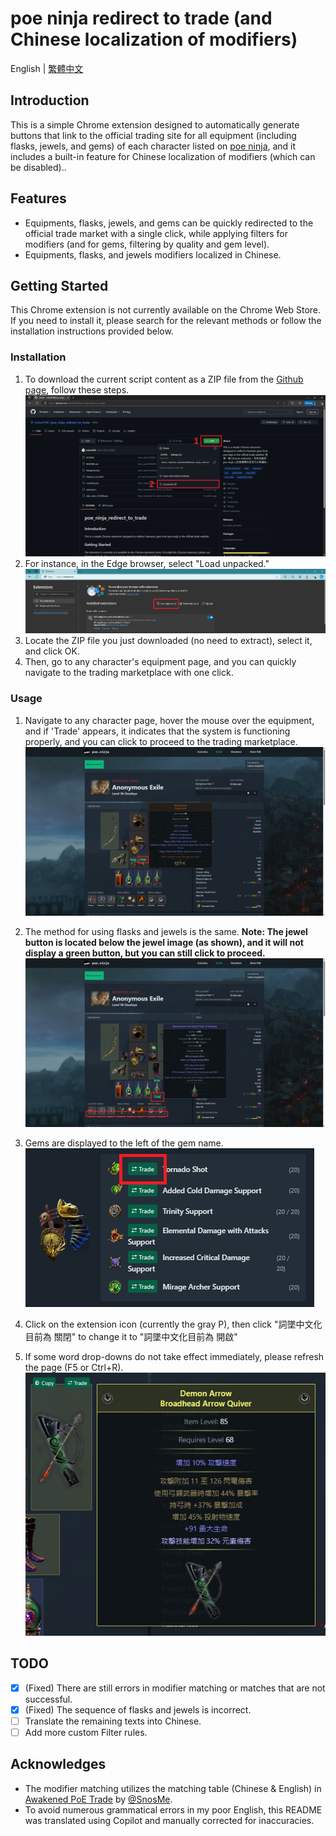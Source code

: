 # poe ninja redirect to trade (and Chinese localization of modifiers)

English | [繁體中文](./docs/README-zh-TW.md) 

## Introduction
This is a simple Chrome extension designed to automatically generate buttons that link to the official trading site for all equipment (including flasks, jewels, and gems) of each character listed on [poe ninja](https://poe.ninja/builds), and it includes a built-in feature for Chinese localization of modifiers (which can be disabled)..

## Features
- Equipments, flasks, jewels, and gems can be quickly redirected to the official trade market with a single click, while applying filters for modifiers (and for gems, filtering by quality and gem level).
- Equipments, flasks, and jewels modifiers localized in Chinese.

## Getting Started
This Chrome extension is not currently available on the Chrome Web Store. If you need to install it, please search for the relevant methods or follow the installation instructions provided below.

### Installation
1. To download the current script content as a ZIP file from the [Github page](https://github.com/iwtba4188/poe_ninja_redirect_to_trade), follow these steps.
![installation_1](./image/installation_1.png)
2. For instance, in the Edge browser, select "Load unpacked."
![installation_2](./image/installation_2.png)
3. Locate the ZIP file you just downloaded (no need to extract), select it, and click OK.
4. Then, go to any character's equipment page, and you can quickly navigate to the trading marketplace with one click.

### Usage
1. Navigate to any character page, hover the mouse over the equipment, and if 'Trade' appears, it indicates that the system is functioning properly, and you can click to proceed to the trading marketplace.
![usage_1](./image/usage_1.png)

2. The method for using flasks and jewels is the same. **Note: The jewel button is located below the jewel image (as shown), and it will not display a green button, but you can still click to proceed.**
![usage_2](./image/usage_2.png)

3. Gems are displayed to the left of the gem name.<br>
![usage_3](./image/usage_3.png)

4. Click on the extension icon (currently the gray P), then click "詞墜中文化目前為 關閉" to change it to "詞墜中文化目前為 開啟"

5. If some word drop-downs do not take effect immediately, please refresh the page (F5 or Ctrl+R).
![usage_4](./image/usage_4.png)

## TODO
- [x] (Fixed) There are still errors in modifier matching or matches that are not successful.
- [x] (Fixed) The sequence of flasks and jewels is incorrect.
- [ ] Translate the remaining texts into Chinese.
- [ ] Add more custom Filter rules.

## Acknowledges
- The modifier matching utilizes the matching table (Chinese & English) in [Awakened PoE Trade](https://github.com/SnosMe/awakened-poe-trade) by [@SnosMe](https://github.com/SnosMe).
- To avoid numerous grammatical errors in my poor English, this README was translated using Copilot and manually corrected for inaccuracies.